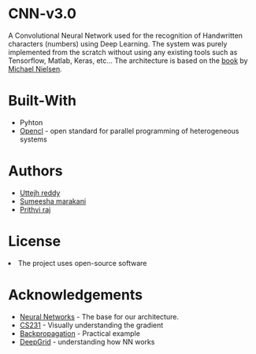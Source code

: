 # CNN-v3.0

A Convolutional Neural Network used for the recognition of Handwritten characters (numbers) using Deep Learning. The system was
purely implemented from the scratch without using any existing tools such as Tensorflow, Matlab, Keras, etc... The architecture is
based on the <a href="http://neuralnetworksanddeeplearning.com/">book</a> by <a href="http://michaelnielsen.org/">Michael Nielsen</a>.

# Built-With
<ul>
  <li>Pyhton</li>
  <li><a href="https://www.khronos.org/opencl/">Opencl</a> - open standard for parallel programming of heterogeneous systems</li>
</ul>

# Authors
<ul>
  <li><a href="https://github.com/uttejh">Uttejh reddy</a></li>
  <li><a href="https://github.com/sumeesha">Sumeesha marakani</a></li>
  <li><a href="https://github.com/nprithviraj24">Prithvi raj</a></li>
</ul>

# License
<li>The project uses open-source software</li>

# Acknowledgements
<ul>
  <li><a href="http://neuralnetworksanddeeplearning.com/chap6.html">Neural Networks</a> - The base for our architecture.</li>
  <li><a href="http://cs231n.github.io/optimization-1/">CS231</a> - Visually understanding the gradient</li>
  <li><a href="https://mattmazur.com/2015/03/17/a-step-by-step-backpropagation-example/">Backpropagation</a> - Practical example</li>
  <li><a href="http://jefkine.com/general/2016/09/05/backpropagation-in-convolutional-neural-networks/">DeepGrid</a> - understanding how NN works</li>
</ul>
